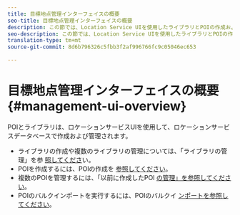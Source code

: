 ```yaml
---
title: 目標地点管理インターフェイスの概要
seo-title: 目標地点管理インターフェイスの概要
description: この節では、Location Service UIを使用したライブラリとPOIの作成および管理方法について説明します。
seo-description: この節では、Location Service UIを使用したライブラリとPOIの作成および管理方法について説明します。
translation-type: tm+mt
source-git-commit: 8d6b796326c5fbb3f2af996766fc9c05046ec653

---
```



# 目標地点管理インターフェイスの概要 {#management-ui-overview}

POIとライブラリは、ロケーションサービスUIを使用して、ロケーションサービスデータベースで作成および管理されます。

* ライブラリの作成や複数のライブラリの管理については、「ライブラリの管理」を参 [照してくださ](/help/poi-mgmt-ui/manage-libraries-in-the-places-ui.md)い。
* POIを作成するには、POIの作成を [参照してください](/help/poi-mgmt-ui/create-a-poi-ui.md)。
* 複数のPOIを管理するには、「以前に作成したPOI [の管理」を参照してください](/help/poi-mgmt-ui/managing-pois-in-the-places-ui.md)。
* POIのバルクインポートを実行するには、POIのバルクイ [ンポートを参照してください](/help/poi-mgmt-ui/bulk-upload-pois.md)。